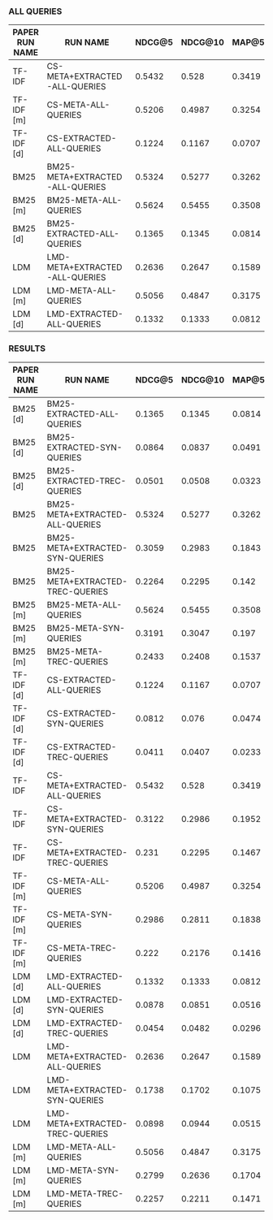 ### ALL QUERIES

|PAPER RUN NAME| RUN NAME                         |       NDCG@5 |       NDCG@10 |       MAP@5 |       MAP@10 |
|--------------|----------------------------------|--------------|---------------|-------------|--------------|
| TF-IDF       | CS-META+EXTRACTED-ALL-QUERIES    |       0.5432 |        0.528  |      0.3419 |       0.4146 |
| TF-IDF [m]   | CS-META-ALL-QUERIES              |       0.5206 |        0.4987 |      0.3254 |       0.39   |
| TF-IDF [d]   | CS-EXTRACTED-ALL-QUERIES         |       0.1224 |        0.1167 |      0.0707 |       0.0773 |
| BM25         | BM25-META+EXTRACTED-ALL-QUERIES  |       0.5324 |        0.5277 |      0.3262 |       0.4019 |
| BM25 [m]     | BM25-META-ALL-QUERIES            |       0.5624 |        0.5455 |      0.3508 |       0.427  |
| BM25 [d]     | BM25-EXTRACTED-ALL-QUERIES       |       0.1365 |        0.1345 |      0.0814 |       0.0897 |
| LDM          | LMD-META+EXTRACTED-ALL-QUERIES   |       0.2636 |        0.2647 |      0.1589 |       0.1826 |
| LDM [m]      | LMD-META-ALL-QUERIES             |       0.5056 |        0.4847 |      0.3175 |       0.3765 |
| LDM [d]      | LMD-EXTRACTED-ALL-QUERIES        |       0.1332 |        0.1333 |      0.0812 |       0.0892 |

### RESULTS

|PAPER RUN NAME| RUN NAME                         |       NDCG@5 |       NDCG@10 |       MAP@5 |       MAP@10 |
|--------------|----------------------------------|--------------|---------------|-------------|--------------|
| BM25 [d]     | BM25-EXTRACTED-ALL-QUERIES       |       0.1365 |        0.1345 |      0.0814 |       0.0897 |
| BM25 [d]     | BM25-EXTRACTED-SYN-QUERIES       |       0.0864 |        0.0837 |      0.0491 |       0.0544 |
| BM25 [d]     | BM25-EXTRACTED-TREC-QUERIES      |       0.0501 |        0.0508 |      0.0323 |       0.0353 |
| BM25         | BM25-META+EXTRACTED-ALL-QUERIES  |       0.5324 |        0.5277 |      0.3262 |       0.4019 |
| BM25         | BM25-META+EXTRACTED-SYN-QUERIES  |       0.3059 |        0.2983 |      0.1843 |       0.2264 |
| BM25         | BM25-META+EXTRACTED-TREC-QUERIES |       0.2264 |        0.2295 |      0.142  |       0.1755 |
| BM25 [m]     | BM25-META-ALL-QUERIES            |       0.5624 |        0.5455 |      0.3508 |       0.427  |
| BM25 [m]     | BM25-META-SYN-QUERIES            |       0.3191 |        0.3047 |      0.197  |       0.2391 |
| BM25 [m]     | BM25-META-TREC-QUERIES           |       0.2433 |        0.2408 |      0.1537 |       0.1879 |
| TF-IDF [d]   | CS-EXTRACTED-ALL-QUERIES         |       0.1224 |        0.1167 |      0.0707 |       0.0773 |
| TF-IDF [d]   | CS-EXTRACTED-SYN-QUERIES         |       0.0812 |        0.076  |      0.0474 |       0.0515 |
| TF-IDF [d]   | CS-EXTRACTED-TREC-QUERIES        |       0.0411 |        0.0407 |      0.0233 |       0.0257 |
| TF-IDF       | CS-META+EXTRACTED-ALL-QUERIES    |       0.5432 |        0.528  |      0.3419 |       0.4146 |
| TF-IDF       | CS-META+EXTRACTED-SYN-QUERIES    |       0.3122 |        0.2986 |      0.1952 |       0.2347 |
| TF-IDF       | CS-META+EXTRACTED-TREC-QUERIES   |       0.231  |        0.2295 |      0.1467 |       0.18   |
| TF-IDF [m]   | CS-META-ALL-QUERIES              |       0.5206 |        0.4987 |      0.3254 |       0.39   |
| TF-IDF [m]   | CS-META-SYN-QUERIES              |       0.2986 |        0.2811 |      0.1838 |       0.2183 |
| TF-IDF [m]   | CS-META-TREC-QUERIES             |       0.222  |        0.2176 |      0.1416 |       0.1717 |
| LDM [d]      | LMD-EXTRACTED-ALL-QUERIES        |       0.1332 |        0.1333 |      0.0812 |       0.0892 |
| LDM [d]      | LMD-EXTRACTED-SYN-QUERIES        |       0.0878 |        0.0851 |      0.0516 |       0.0562 |
| LDM [d]      | LMD-EXTRACTED-TREC-QUERIES       |       0.0454 |        0.0482 |      0.0296 |       0.0331 |
| LDM          | LMD-META+EXTRACTED-ALL-QUERIES   |       0.2636 |        0.2647 |      0.1589 |       0.1826 |
| LDM          | LMD-META+EXTRACTED-SYN-QUERIES   |       0.1738 |        0.1702 |      0.1075 |       0.1217 |
| LDM          | LMD-META+EXTRACTED-TREC-QUERIES  |       0.0898 |        0.0944 |      0.0515 |       0.0609 |
| LDM [m]      | LMD-META-ALL-QUERIES             |       0.5056 |        0.4847 |      0.3175 |       0.3765 |
| LDM [m]      | LMD-META-SYN-QUERIES             |       0.2799 |        0.2636 |      0.1704 |       0.2021 |
| LDM [m]      | LMD-META-TREC-QUERIES            |       0.2257 |        0.2211 |      0.1471 |       0.1744 |
